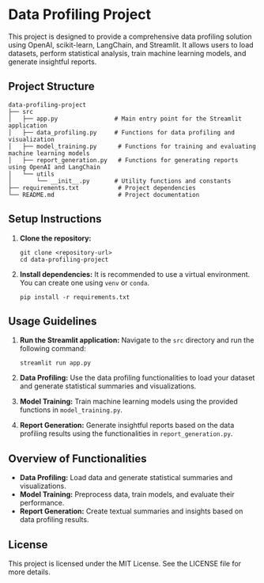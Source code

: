 # Data Profiling Project

This project is designed to provide a comprehensive data profiling solution using OpenAI, scikit-learn, LangChain, and Streamlit. It allows users to load datasets, perform statistical analysis, train machine learning models, and generate insightful reports.

## Project Structure

```
data-profiling-project
├── src
│   ├── app.py                # Main entry point for the Streamlit application
│   ├── data_profiling.py     # Functions for data profiling and visualization
│   ├── model_training.py      # Functions for training and evaluating machine learning models
│   ├── report_generation.py   # Functions for generating reports using OpenAI and LangChain
│   └── utils
│       └── __init__.py       # Utility functions and constants
├── requirements.txt           # Project dependencies
└── README.md                  # Project documentation
```

## Setup Instructions

1. **Clone the repository:**
   ```
   git clone <repository-url>
   cd data-profiling-project
   ```

2. **Install dependencies:**
   It is recommended to use a virtual environment. You can create one using `venv` or `conda`.

   ```
   pip install -r requirements.txt
   ```

## Usage Guidelines

1. **Run the Streamlit application:**
   Navigate to the `src` directory and run the following command:
   ```
   streamlit run app.py
   ```

2. **Data Profiling:**
   Use the data profiling functionalities to load your dataset and generate statistical summaries and visualizations.

3. **Model Training:**
   Train machine learning models using the provided functions in `model_training.py`.

4. **Report Generation:**
   Generate insightful reports based on the data profiling results using the functionalities in `report_generation.py`.

## Overview of Functionalities

- **Data Profiling:** Load data and generate statistical summaries and visualizations.
- **Model Training:** Preprocess data, train models, and evaluate their performance.
- **Report Generation:** Create textual summaries and insights based on data profiling results.

## License

This project is licensed under the MIT License. See the LICENSE file for more details.